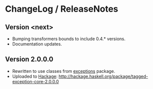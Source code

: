 # ChangeLog / ReleaseNotes


## Version \<next\>

* Bumping transformers bounds to include 0.4.* versions.
* Documentation updates.


## Version 2.0.0.0

* Rewritten to use classes from [exceptions][] package.
* Uploaded to [Hackage][]:
  <http://hackage.haskell.org/package/tagged-exception-core-2.0.0.0>



[exceptions]:
  http://hackage.haskell.org/package/exceptions
  "Extensible optionally-pure exceptions."
[Hackage]:
  http://hackage.haskell.org/
  "HackageDB (or just Hackage) is a collection of releases of Haskell packages."
